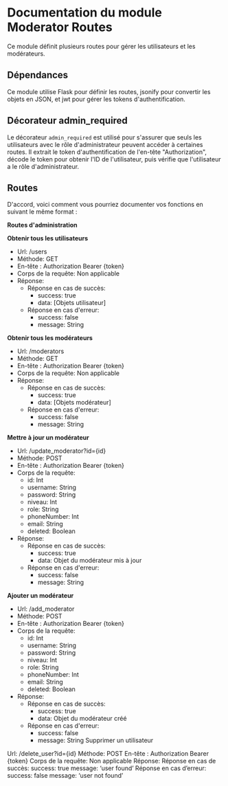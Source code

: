 # Documentation du module Moderator Routes

Ce module définit plusieurs routes pour gérer les utilisateurs et les modérateurs.

## Dépendances

Ce module utilise Flask pour définir les routes, jsonify pour convertir les objets en JSON, et jwt pour gérer les tokens d'authentification.

## Décorateur admin_required

Le décorateur `admin_required` est utilisé pour s'assurer que seuls les utilisateurs avec le rôle d'administrateur peuvent accéder à certaines routes. Il extrait le token d'authentification de l'en-tête "Authorization", décode le token pour obtenir l'ID de l'utilisateur, puis vérifie que l'utilisateur a le rôle d'administrateur.

## Routes



D'accord, voici comment vous pourriez documenter vos fonctions en suivant le même format :

**Routes d'administration**

**Obtenir tous les utilisateurs**
- Url: /users
- Méthode: GET
- En-tête : Authorization Bearer {token}
- Corps de la requête: Non applicable
- Réponse:
  - Réponse en cas de succès:
    - success: true
    - data: [Objets utilisateur]
  - Réponse en cas d'erreur:
    - success: false
    - message: String

**Obtenir tous les modérateurs**
- Url: /moderators
- Méthode: GET
- En-tête : Authorization Bearer {token}
- Corps de la requête: Non applicable
- Réponse:
  - Réponse en cas de succès:
    - success: true
    - data: [Objets modérateur]
  - Réponse en cas d'erreur:
    - success: false
    - message: String

**Mettre à jour un modérateur**
- Url: /update_moderator?id={id}
- Méthode: POST
- En-tête : Authorization Bearer {token}
- Corps de la requête:
  - id: Int
  - username: String
  - password: String
  - niveau: Int
  - role: String
  - phoneNumber: Int
  - email: String
  - deleted: Boolean
- Réponse:
  - Réponse en cas de succès:
    - success: true
    - data: Objet du modérateur mis à jour
  - Réponse en cas d'erreur:
    - success: false
    - message: String

**Ajouter un modérateur**
- Url: /add_moderator
- Méthode: POST
- En-tête : Authorization Bearer {token}
- Corps de la requête:
  - id: Int
  - username: String
  - password: String
  - niveau: Int
  - role: String
  - phoneNumber: Int
  - email: String
  - deleted: Boolean
- Réponse:
  - Réponse en cas de succès:
    - success: true
    - data: Objet du modérateur créé
  - Réponse en cas d'erreur:
    - success: false
    - message: String
Supprimer un utilisateur

Url: /delete_user?id={id}
Méthode: POST
En-tête : Authorization Bearer {token}
Corps de la requête: Non applicable
Réponse:
Réponse en cas de succès:
success: true
message: ‘user found’
Réponse en cas d’erreur:
success: false
message: ‘user not found’
